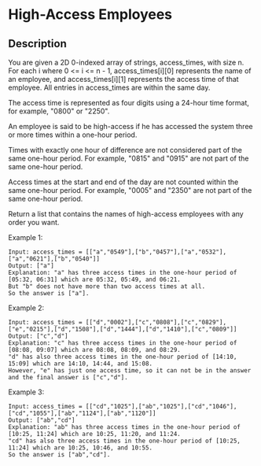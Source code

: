 # High-Access Employees

## Description

You are given a 2D 0-indexed array of strings, access_times, with size n. For each i where 0 <= i <= n - 1, access_times[i][0] represents the name of an employee, and access_times[i][1] represents the access time of that employee. All entries in access_times are within the same day.

The access time is represented as four digits using a 24-hour time format, for example, "0800" or "2250".

An employee is said to be high-access if he has accessed the system three or more times within a one-hour period.

Times with exactly one hour of difference are not considered part of the same one-hour period. For example, "0815" and "0915" are not part of the same one-hour period.

Access times at the start and end of the day are not counted within the same one-hour period. For example, "0005" and "2350" are not part of the same one-hour period.

Return a list that contains the names of high-access employees with any order you want.
 
Example 1:
<!-- ![Alt](https://assets.leetcode.com/uploads/2021/05/01/maxarea1-grid.jpg) -->

```
Input: access_times = [["a","0549"],["b","0457"],["a","0532"],["a","0621"],["b","0540"]]
Output: ["a"]
Explanation: "a" has three access times in the one-hour period of [05:32, 06:31] which are 05:32, 05:49, and 06:21.
But "b" does not have more than two access times at all.
So the answer is ["a"].
```

Example 2:

```
Input: access_times = [["d","0002"],["c","0808"],["c","0829"],["e","0215"],["d","1508"],["d","1444"],["d","1410"],["c","0809"]]
Output: ["c","d"]
Explanation: "c" has three access times in the one-hour period of [08:08, 09:07] which are 08:08, 08:09, and 08:29.
"d" has also three access times in the one-hour period of [14:10, 15:09] which are 14:10, 14:44, and 15:08.
However, "e" has just one access time, so it can not be in the answer and the final answer is ["c","d"].
```

Example 3:

```
Input: access_times = [["cd","1025"],["ab","1025"],["cd","1046"],["cd","1055"],["ab","1124"],["ab","1120"]]
Output: ["ab","cd"]
Explanation: "ab" has three access times in the one-hour period of [10:25, 11:24] which are 10:25, 11:20, and 11:24.
"cd" has also three access times in the one-hour period of [10:25, 11:24] which are 10:25, 10:46, and 10:55.
So the answer is ["ab","cd"].

```

